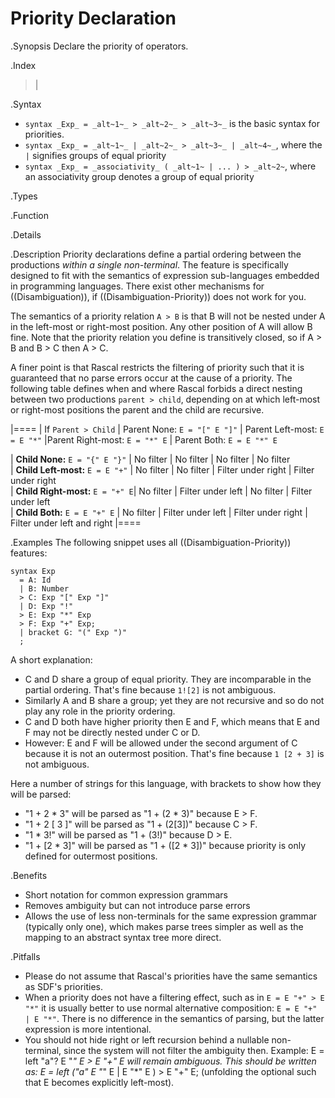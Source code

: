 # Priority Declaration

.Synopsis
Declare the priority of operators.

.Index
> |

.Syntax

*  `syntax _Exp_ = _alt~1~_ > _alt~2~_ > _alt~3~_` is the basic syntax for priorities.
*  `syntax _Exp_ = _alt~1~_ | _alt~2~_ > _alt~3~_ | _alt~4~_`, where the `|` signifies groups of equal priority
*  `syntax _Exp_ = _associativity_ ( _alt~1~ | ... ) > _alt~2~`, where an associativity group denotes a group of equal priority

.Types

.Function

.Details

.Description
Priority declarations define a partial ordering between the productions _within a single non-terminal_. The feature is specifically designed to fit with the semantics of expression sub-languages embedded in programming languages. There exist other mechanisms for ((Disambiguation)), if ((Disambiguation-Priority)) does not work for you.

The semantics of a priority relation `A > B` is that B will not be nested under A in the left-most or right-most position.
Any other position of A will allow B fine. Note that the priority relation you define is transitively closed, so if A > B and B > C then A > C.

A finer point is that Rascal restricts the filtering of priority such that it is guaranteed that no parse errors occur at the cause of a priority. The following table defines when and where Rascal forbids a direct nesting between two productions `parent > child`, depending on at which left-most or right-most positions the parent and the child are recursive. 

|====
| If `Parent > Child` | Parent None: `E = "[" E "]"` | Parent Left-most: `E = E "*"` |Parent  Right-most: `E = "*" E` | Parent Both: `E = E "*" E`  

| __Child None:__ `E = "{" E "}"`  | No filter        | No filter                    | No filter                     | No filter              
| __Child Left-most:__ `E = E "+"` | No filter        | No filter                    | Filter under right            | Filter under right     
| __Child Right-most:__ `E = "+" E`| No filter        | Filter under left            | No filter                     | Filter under left      
| __Child Both:__ `E = E "+" E`    | No filter        | Filter under left            | Filter under right            | Filter under left and right 
|====

.Examples
The following snippet uses all ((Disambiguation-Priority)) features:
```rascal
syntax Exp 
  = A: Id
  | B: Number 
  > C: Exp "[" Exp "]" 
  | D: Exp "!"
  > E: Exp "*" Exp 
  > F: Exp "+" Exp;
  | bracket G: "(" Exp ")"
  ;
```
A short explanation:

*  C and D share a group of equal priority. They are incomparable in the partial ordering. That's fine because `1![2]` is not ambiguous.
*  Similarly A and B share a group; yet they are not recursive and so do not play any role in the priority ordering.
*  C and D both have higher priority then E and F, which means that E and F may not be directly nested under C or D.
*  However: E and F will be allowed under the second argument of C because it is not an outermost position. That's fine because `1 [2 + 3]` is not ambiguous. 


Here a number of strings for this language, with brackets to show how they will be parsed: 

*  "1 + 2 * 3" will be parsed as "1 + (2 * 3)" because E > F.
*  "1 + 2 [ 3 ]" will be parsed as "1 + (2\[3\])" because C > F.
*  "1 * 3!" will be parsed as "1 + (3!)" because D > E.
*  "1 + [2 * 3]" will be parsed as "1 + ([2 * 3])" because priority is only defined for outermost positions.

.Benefits

*  Short notation for common expression grammars
*  Removes ambiguity but can not introduce parse errors
*  Allows the use of less non-terminals for the same expression grammar (typically only one), which makes parse trees simpler as well as the mapping to an abstract syntax tree more direct.

.Pitfalls

*  Please do not assume that Rascal's priorities have the same semantics as SDF's priorities.
*  When a priority does not have a filtering effect, such as in `E = E "+" > E "*"` it is usually better to use normal alternative composition: `E = E "+" | E "*"`. There is no difference in the semantics of parsing, but the latter expression is more intentional.
*  You should not hide right or left recursion behind a nullable non-terminal, since the system will not filter the ambiguity then. Example: 
E = left "a"? E "*" E > E "+" E will remain ambiguous. This should be written as: E = left ("a" E "*" E | E "*" E ) > E "+" E; (unfolding the optional such that E becomes explicitly left-most).

